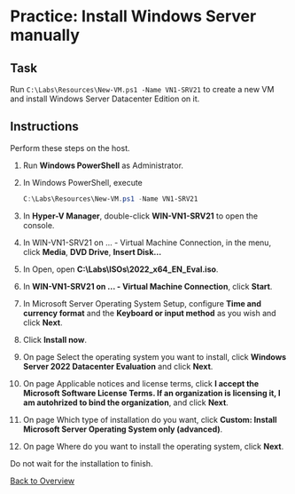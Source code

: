 # Practice: Install Windows Server manually

## Task

Run ````C:\Labs\Resources\New-VM.ps1 -Name VN1-SRV21```` to create a new VM and install Windows Server Datacenter Edition on it.

## Instructions

Perform these steps on the host.

1. Run **Windows PowerShell** as Administrator.
1. In Windows PowerShell, execute

    ````powershell
    C:\Labs\Resources\New-VM.ps1 -Name VN1-SRV21
    ````

1. In **Hyper-V Manager**, double-click **WIN-VN1-SRV21** to open the console.
1. In WIN-VN1-SRV21 on ... - Virtual Machine Connection, in the menu, click **Media**, **DVD Drive**, **Insert Disk...**
1. In Open, open **C:\\Labs\\ISOs\\2022_x64_EN_Eval.iso**.
1. In **WIN-VN1-SRV21 on ... - Virtual Machine Connection**, click **Start**.
1. In Microsoft Server Operating System Setup, configure **Time and currency format** and the **Keyboard or input method** as you wish and click **Next**.
1. Click **Install now**.
1. On page Select the operating system you want to install, click **Windows Server 2022 Datacenter Evaluation** and click **Next**.
1. On page Applicable notices and license terms, click **I accept the Microsoft Software License Terms. If an organization is licensing it, I am autohrized to bind the organization**, and click **Next**.
1. On page Which type of installation do you want, click **Custom: Install Microsoft Server Operating System only (advanced)**.
1. On page Where do you want to install the operating system, click **Next**.

Do not wait for the installation to finish.

[Back to Overview](../WinGLA.md)